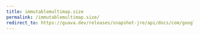 ```yaml
---
title: immutablemultimap.size
permalink: /immutablemultimap.size/
redirect_to: https://guava.dev/releases/snapshot-jre/api/docs/com/google/common/collect/ImmutableMultimap.html#size--
---
```

